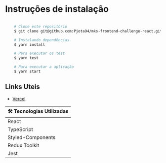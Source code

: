 # Instruções de instalação

```bash

    # Clone este repositório
    $ git clone git@github.com:Pjota94/mks-frontend-challenge-react.git

    # Instalando dependências
    $ yarn install

    # Para executar os test
    $ yarn test

    # Para executar a aplicação
    $ yarn start

```

## Links Uteis

- [Vercel](https://mks-frontend-challenge-react-pjota94.vercel.app/)

| 🛠 Tecnologias Utilizadas |
| ------------------------ |
| React                    |
| TypeScript               |
| Styled-Components        |
| Redux Toolkit            |
| Jest                     |